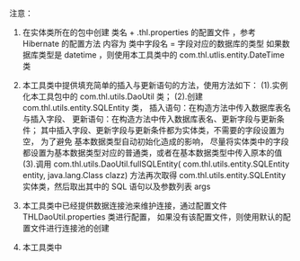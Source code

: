 注意：
1.	在实体类所在的包中创建	类名  + .thl.properties 的配置文件 ，参考 Hibernate 的配置方法
	内容为  类中字段名  =  字段对应的数据库的类型
	如果数据库类型是  datetime ，则使用本工具类中的  com.thl.utlis.entity.DateTime 类

2.	本工具类中提供填充简单的插入与更新语句的方法，使用方法如下：
	(1).实例化本工具包中的  com.thl.utils.DaoUtil 类；
	(2).创建 com.thl.utils.entity.SQLEntity 类，
			插入语句：在构造方法中传入数据库表名与插入字段、
			更新语句：在构造方法中传入数据库表名、更新字段与更新条件；
		其中插入字段、更新字段与更新条件都为实体类，不需要的字段设置为空，
		为了避免 基本数据类型自动初始化造成的影响，
		尽量将实体类中的字段都设置为基本数据类型对应的普通类，或者在基本数据类型中传入原本的值
	(3).调用 com.thl.utils.DaoUtil.fullSQLEntity(
				com.thl.utils.entity.SQLEntity entity, 
				java.lang.Class clazz) 
		方法再次取得 com.thl.utils.entity.SQLEntity 实体类，然后取出其中的 SQL 语句以及参数列表 args

3.	本工具类中已经提供数据连接池来维护连接，通过配置文件  THLDaoUtil.properties 类进行配置，
	如果没有该配置文件，则使用默认的配置文件进行连接池的创建

4.	本工具类中
